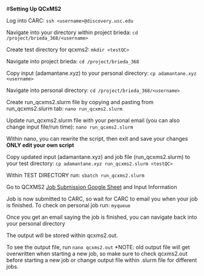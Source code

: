 #**Setting Up QCxMS2**

Log into CARC: `ssh <username>@discovery.usc.edu`

Navigate into your directory within project brieda: 
`cd /project/brieda_368/<username>`

Create test directory for qcxms2:
`mkdir <testQC>`

Navigate into project brieda: 
`cd /project/brieda_368`

Copy input (adamantane.xyz) to your personal directory: 
`cp adamantane.xyz <username>`

Navigate into personal directory:
`cd /project/brieda_368/<username>`

Create run_qcxms2.slurm file by copying and pasting from run_qcxms2.slurm tab:
`nano run_qcxms2.slurm` 

Update run_qcxms2.slurm file with your personal email (you can also change input file/run time): 
`nano run_qcxms2.slurm `

Within nano, you can rewrite the script, then exit and save your changes 
**ONLY edit your own script**

Copy updated input (adamantane.xyz) and job file (run_qcxms2.slurm) to your test directory: 
`cp adamantane.xyz run_qcxms2.slurm <testQC>`

Within TEST DIRECTORY run: 
`sbatch run_qcxms2.slurm`

Go to QCXMS2 [Job Submission Google Sheet](https://docs.google.com/spreadsheets/d/1DPYk6q5WWcy38770s3foaJSAHkoZPg71ZURx3tFMewE/edit?gid=958390659#gid=958390659 
) and Input Information

Job is now submitted to CARC, so wait for CARC to email you when your job is finished. 
To check on personal job run: `myqueue`

Once you get an email saying the job is finished, you can navigate back into your personal directory 

The output will be stored within qcxms2.out.

To see the output file, run `nano qcxms2.out`
*NOTE: old output file will get overwritten when starting a new job, so make sure to check qcxms2.out before starting a new job or change output file within .slurm file for different jobs.
